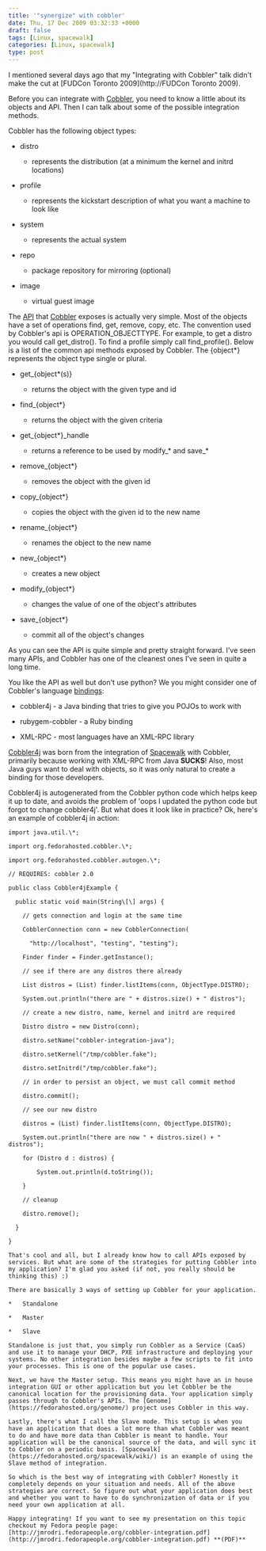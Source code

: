 ```yaml
---
title: '"synergize" with cobbler'
date: Thu, 17 Dec 2009 03:32:33 +0000
draft: false
tags: [Linux, spacewalk]
categories: [Linux, spacewalk]
type: post
---
```


I mentioned several days ago that my "Integrating with Cobbler" talk didn't make the cut at [FUDCon Toronto 2009](http://FUDCon Toronto 2009).

Before you can integrate with [Cobbler](https://fedorahosted.org/cobbler/), you need to know a little about its objects and API. Then I can talk about some of the possible integration methods.

Cobbler has the following object types:

*   distro
    
    *   represents the distribution (at a minimum the kernel and initrd locations)
    

*   profile
    
    *   represents the kickstart description of what you want a machine to look like
    

*   system
    
    *   represents the actual system
    

*   repo
    
    *   package repository for mirroring (optional)
    

*   image
    
    *   virtual guest image
    

The [API](http://bit.ly/82ANpr) that [Cobbler](https://fedorahosted.org/cobbler/wiki/DeveloperDocs#API) exposes is actually very simple. Most of the objects have a set of operations find, get, remove, copy, etc. The convention used by Cobbler's api is OPERATION\_OBJECTTYPE. For example, to get a distro you would call get\_distro(). To find a profile simply call find\_profile(). Below is a list of the common api methods exposed by Cobbler. The {object\*} represents the object type single or plural.

*   get\_{object\*(s)}
    
    *   returns the object with the given type and id
    

*   find\_{object\*}
    
    *   returns the object with the given criteria
    

*   get\_{object\*}\_handle
    
    *   returns a reference to be used by modify\_\* and save\_\*
    

*   remove\_{object\*}
    
    *   removes the object with the given id
    

*   copy\_{object\*}
    
    *   copies the object with the given id to the new name
    

*   rename\_{object\*}
    
    *   renames the object to the new name
    

*   new\_{object\*}
    
    *   creates a new object
    

*   modify\_{object\*}
    
    *   changes the value of one of the object's attributes
    

*   save\_{object\*}
    
    *   commit all of the object's changes
    

As you can see the API is quite simple and pretty straight forward. I've seen many APIs, and Cobbler has one of the cleanest ones I've seen in quite a long time.

You like the API as well but don't use python? We you might consider one of Cobbler's language [bindings](https://fedorahosted.org/cobbler/wiki/DeveloperDocs#API):

*   cobbler4j - a Java binding that tries to give you POJOs to work with

*   rubygem-cobbler - a Ruby binding

*   XML-RPC - most languages have an XML-RPC library

[Cobbler4j](https://fedorahosted.org/cobbler/wiki/CobblerForJava) was born from the integration of [Spacewalk](https://fedorahosted.org/spacewalk/wiki/) with Cobbler, primarily because working with XML-RPC from Java **SUCKS**! Also, most Java guys want to deal with objects, so it was only natural to create a binding for those developers.

Cobbler4j is autogenerated from the Cobbler python code which helps keep it up to date, and avoids the problem of 'oops I updated the python code but forgot to change cobbler4j'. But what does it look like in practice? Ok, here's an example of cobbler4j in action:

```
import java.util.\*;

import org.fedorahosted.cobbler.\*;

import org.fedorahosted.cobbler.autogen.\*;

// REQUIRES: cobbler 2.0

public class Cobbler4jExample {

  public static void main(String\[\] args) {

    // gets connection and login at the same time

    CobblerConnection conn = new CobblerConnection(

      "http://localhost", "testing", "testing");

    Finder finder = Finder.getInstance();

    // see if there are any distros there already

    List distros = (List) finder.listItems(conn, ObjectType.DISTRO);

    System.out.println("there are " + distros.size() + " distros");

    // create a new distro, name, kernel and initrd are required

    Distro distro = new Distro(conn);

    distro.setName("cobbler-integration-java");

    distro.setKernel("/tmp/cobbler.fake");

    distro.setInitrd("/tmp/cobbler.fake");

    // in order to persist an object, we must call commit method

    distro.commit();

    // see our new distro

    distros = (List) finder.listItems(conn, ObjectType.DISTRO);

    System.out.println("there are now " + distros.size() + " distros");

    for (Distro d : distros) {

        System.out.println(d.toString());

    }

    // cleanup

    distro.remove();

  }

}

That's cool and all, but I already know how to call APIs exposed by services. But what are some of the strategies for putting Cobbler into my application? I'm glad you asked (if not, you really should be thinking this) :)

There are basically 3 ways of setting up Cobbler for your application.

*   Standalone

*   Master

*   Slave

Standalone is just that, you simply run Cobbler as a Service (CaaS) and use it to manage your DHCP, PXE infrastructure and deploying your systems. No other integration besides maybe a few scripts to fit into your processes. This is one of the popular use cases.

Next, we have the Master setup. This means you might have an in house integration GUI or other application but you let Cobbler be the canonical location for the provisioning data. Your application simply passes through to Cobbler's APIs. The [Genome](https://fedorahosted.org/genome/) project uses Cobbler in this way. 

Lastly, there's what I call the Slave mode. This setup is when you have an application that does a lot more than what Cobbler was meant to do and have more data than Cobbler is meant to handle. Your application will be the canonical source of the data, and will sync it to Cobbler on a periodic basis. [Spacewalk](https://fedorahosted.org/spacewalk/wiki/) is an example of using the Slave method of integration.

So which is the best way of integrating with Cobbler? Honestly it completely depends on your situation and needs. All of the above strategies are correct. So figure out what your application does best and whether you want to have to do synchronization of data or if you need your own application at all.

Happy integrating! If you want to see my presentation on this topic checkout my Fedora people page: [http://jmrodri.fedorapeople.org/cobbler-integration.pdf](http://jmrodri.fedorapeople.org/cobbler-integration.pdf) **(PDF)**


```